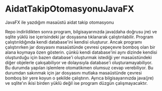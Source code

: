 # AidatTakipOtomasyonuJavaFX
JavaFX ile yazdığım masaüstü aidat takip otomasyonu

Repo indirildikten sonra program,
bilgisayarınızda java(daha doğrusu jre) ve sqlite yüklü ise 
içerisindeki jar dosyasına tıklanarak çalıştırılabilir.
Program çalıştırıldığında kendi database'ini kendisi oluşturur.
Ancak programı çalıştırırken jar dosyasını masaüstünde çevresi 
çepeçevre bomboş olan bir alana koymaya özen gösterin.
çünkü kendi database'ini aynı dizinde kendisi oluşturduğu için bazen database'i
oluşturmak istediği yer masaüstündeki diğer objelerle çakışabiliyor ve dolayısıyla
database'i oluşturamayabiliyor. Bu durumda yapılan işlemlere otomatikmen olumsuz
cevap verebiliyor. Bu durumdan sakınmak için jar dosyasını mutlaka masaüstünde çevresi bomboş bir yere koyun o şekilde çalıştırın.
Ayrıca bilgisayarınızda java(jre) ve sqlite'ın ikisi birden yüklü değil ise program düzgün çalışmayacaktır.

